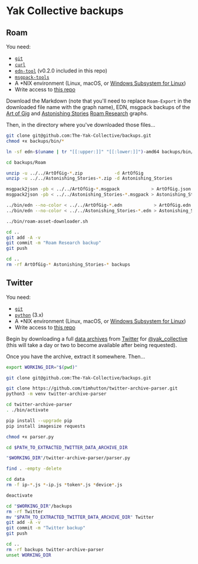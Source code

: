 # Yak Collective backups

## Roam

You need:

- [`git`](https://git-scm.com/)
- [`curl`](https://curl.se/)
- [`edn-tool`](https://github.com/greglook/edn-tool) (v0.2.0 included in this repo)
- [`msgpack-tools`](https://github.com/ludocode/msgpack-tools)
- A \*NIX environment (Linux, macOS, or [Windows Subsystem for Linux](https://learn.microsoft.com/en-us/windows/wsl/install))
- Write access to [this repo](https://github.com/The-Yak-Collective/backups)

Download the Markdown (note that you'll need to replace `Roam-Export` in the downloaded file name with the graph name), EDN, msgpack backups of the [Art of Gig](https://roamresearch.com/#/app/ArtOfGig/search) and [Astonishing Stories](https://roamresearch.com/#/app/Astonishing_Stories/search) [Roam Research](https://roamresearch.com/) graphs.

Then, in the directory where you've downloaded those files...

```bash
git clone git@github.com:The-Yak-Collective/backups.git
chmod +x backups/bin/*

ln -sf edn-$(uname | tr "[[:upper:]]" "[[:lower:]]")-amd64 backups/bin/edn

cd backups/Roam

unzip -u ../../ArtOfGig-*.zip            -d ArtOfGig
unzip -u ../../Astonishing_Stories-*.zip -d Astonishing_Stories

msgpack2json -pb < ../../ArtOfGig-*.msgpack            > ArtOfGig.json
msgpack2json -pb < ../../Astonishing_Stories-*.msgpack > Astonishing_Stories.json

../bin/edn --no-color < ../../ArtOfGig-*.edn            > ArtOfGig.edn
../bin/edn --no-color < ../../Astonishing_Stories-*.edn > Astonishing_Stories.edn

../bin/roam-asset-downloader.sh

cd ..
git add -A -v
git commit -m "Roam Research backup"
git push

cd ..
rm -rf ArtOfGig-* Astonishing_Stories-* backups
```

## Twitter

You need:

- [`git`](https://git-scm.com/)
- [`python`](https://www.python.org/) (3.x)
- A \*NIX environment (Linux, macOS, or [Windows Subsystem for Linux](https://learn.microsoft.com/en-us/windows/wsl/install))
- Write access to [this repo](https://github.com/The-Yak-Collective/backups)

Begin by downloading a full [data archives](https://twitter.com/settings/download_your_data) from [Twitter](https://twitter.com) for [@yak_collective](https://twitter.com/yak_collective) (this will take a day or two to become available after being requested).

Once you have the archive, extract it somewhere. Then...

```bash
export WORKING_DIR="$(pwd)"

git clone git@github.com:The-Yak-Collective/backups.git

git clone https://github.com/timhutton/twitter-archive-parser.git
python3 -m venv twitter-archive-parser

cd twitter-archive-parser
. ./bin/activate

pip install --upgrade pip
pip install imagesize requests

chmod +x parser.py

cd $PATH_TO_EXTRACTED_TWITTER_DATA_ARCHIVE_DIR

"$WORKING_DIR"/twitter-archive-parser/parser.py

find . -empty -delete

cd data
rm -f ip-*.js *-ip.js *token*.js *device*.js

deactivate

cd "$WORKING_DIR"/backups
rm -rf Twitter
mv "$PATH_TO_EXTRACTED_TWITTER_DATA_ARCHIVE_DIR" Twitter
git add -A -v
git commit -m "Twitter backup"
git push

cd ..
rm -rf backups twitter-archive-parser
unset WORKING_DIR
```
